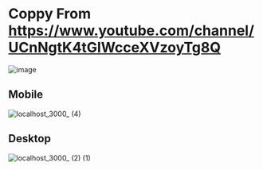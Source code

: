 # Coppy From https://www.youtube.com/channel/UCnNgtK4tGlWcceXVzoyTg8Q
![image](https://user-images.githubusercontent.com/70001950/136665040-aa3140f9-1197-4507-9d1c-b1920832aac8.png)

## Mobile

![localhost_3000_ (4)](https://user-images.githubusercontent.com/70001950/136665237-48424530-4afb-4d3a-b294-deab841be616.png)

## Desktop

![localhost_3000_ (2) (1)](https://user-images.githubusercontent.com/70001950/136665158-b181dee0-5924-402d-96eb-95cb949f258c.png)
